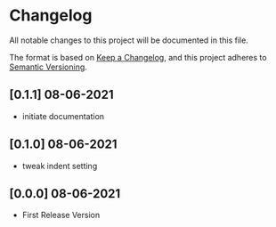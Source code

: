 # Changelog
All notable changes to this project will be documented in this file.

The format is based on [Keep a Changelog](https://keepachangelog.com/en/1.0.0/),
and this project adheres to [Semantic Versioning](https://semver.org/spec/v2.0.0.html).

## [0.1.1] 08-06-2021

- initiate documentation

## [0.1.0] 08-06-2021

- tweak indent setting

## [0.0.0] 08-06-2021

- First Release Version
